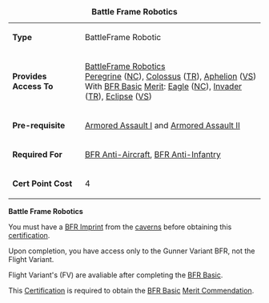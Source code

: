 <table>
<caption><strong>Battle Frame Robotics</strong></caption>
<tbody>
<tr class="odd">
<td><p><strong>Type</strong></p></td>
<td><p>BattleFrame Robotic</p></td>
</tr>
<tr class="even">
<td><p><strong>Provides Access To</strong></p></td>
<td><p><a href="BattleFrame_Robotics.md" title="wikilink">BattleFrame Robotics</a><br />
<a href="Peregrine.md" title="wikilink">Peregrine</a> (<a href="New_Conglomerate.md" title="wikilink">NC</a>), <a href="Colossus.md" title="wikilink">Colossus</a> (<a href="Terran_Republic.md" title="wikilink">TR</a>), <a href="Aphelion.md" title="wikilink">Aphelion</a> (<a href="Vanu_Sovereignty.md" title="wikilink">VS</a>)<br />
With <a href="BFR_(Merit)" title="wikilink">BFR Basic</a> <a href="Merit.md" title="wikilink">Merit</a>: <a href="Eagle.md" title="wikilink">Eagle</a> (<a href="New_Conglomerate.md" title="wikilink">NC</a>), <a href="Invader.md" title="wikilink">Invader</a> (<a href="Terran_Republic.md" title="wikilink">TR</a>), <a href="Eclipse.md" title="wikilink">Eclipse</a> (<a href="Vanu_Sovereignty.md" title="wikilink">VS</a>)</p></td>
</tr>
<tr class="odd">
<td><p><strong>Pre-requisite</strong></p></td>
<td><p><a href="Armored_Assault_I.md" title="wikilink">Armored Assault I</a> and <a href="Armored_Assault_II.md" title="wikilink">Armored Assault II</a></p></td>
</tr>
<tr class="even">
<td><p><strong>Required For</strong></p></td>
<td><p><a href="BFR_Anti-Aircraft.md" title="wikilink">BFR Anti-Aircraft</a>, <a href="BFR_Anti-Infantry.md" title="wikilink">BFR Anti-Infantry</a></p></td>
</tr>
<tr class="odd">
<td><p><strong>Cert Point Cost</strong></p></td>
<td><p>4</p></td>
</tr>
</tbody>
</table>

**Battle Frame Robotics**

You must have a [BFR Imprint](../terminology/BFR_Imprint.md) from the
[caverns](../locations/Caverns.md) before obtaining this
[certification](Certification.md).

Upon completion, you have access only to the Gunner Variant BFR, not the Flight
Variant.

Flight Variant's (FV) are avaliable after completing the
[BFR Basic](../merits/BFR_(Merit).md).

This [Certification](Certification.md) is required to obtain the
[BFR Basic](../merits/BFR_(Merit).md)
[Merit Commendation](../merits/Merit_Commendations.md).


